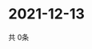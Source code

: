 # 2021-12-13
  共 0条

  <!-- BEGIN -->
  <!-- 最后更新时间Mon Dec 13 2021 07:04:31 GMT+0000 (Coordinated Universal Time) -->
  
  <!-- END -->
  
  